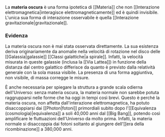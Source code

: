 La **materia oscura** è una forma ipotetica di [[Materia]] che non [[Interazione elettromagnetica|interagisce elettromagneticamente]] ed è quindi invisibile. L'unica sua forma di interazione osservabile è quella [[Interazione gravitazionale|gravitazionale]].
### Evidenza
La materia oscura non è mai stata osservata direttamente. La sua esistenza deriva originariamente da anomalie nella velocità di rotazione nel disco delle [[Galassia|galassie]] [[Classi galattiche|a spirale]]. Infatti, la velocità misurata in queste galassie (inclusa la [[Via Lattea]]) in funzione della distanza dal centro galattico differisce da quanto è previsto dalla relatività generale con la sola massa visibile. La presenza di una forma aggiuntiva, non visibile, di massa corregge le misure.

È anche necessaria per spiegare la struttura a grande scala odierna dell'Universo: senza materia oscura, la materia normale non sarebbe potuta raggrupparsi nelle forme che ha oggi in tempi così brevi. Questo è perché la materia oscura, non affetta dall'interazione elettromagnetica, ha potuto disaccoppiarsi dai [[Photon|fotoni]] primordiali subito dopo l'[[Equivalenza (cosmologia)|equivalenza]] a soli 40,000 anni dal [[Big Bang]], potendo così amplificare le fluttuazioni dell'Universo da molto prima. Infatti, la materia normale si disaccoppia dai fotoni soltanto al giungere dell'[[era della ricombinazione]] a 380,000 anni.